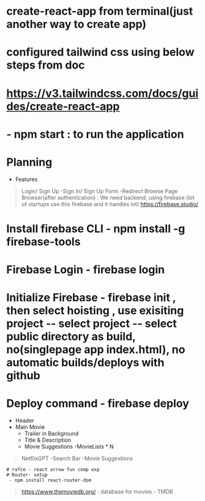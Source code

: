 # create-react-app from terminal(just another way to create app)
# configured tailwind css using below steps from doc 
# https://v3.tailwindcss.com/docs/guides/create-react-app
# - npm start : to run the application

# Planning
 - Features
  >Login/ Sign Up
   -Sign In/ Sign Up Form
   -Redirect Browse Page
  >Browser(after authentication) : We need backend, using firebase (lot of startups use this firebase and it handles lot) https://firebase.studio/
   # Install firebase CLI - npm install -g firebase-tools
   # Firebase Login - firebase login
   # Initialize Firebase - firebase init , then select hoisting , use exisiting project -- select project -- select public directory as build, no(singlepage app index.html), no automatic builds/deploys with github
   # Deploy command - firebase deploy

   - Header
   - Main Movie
     - Trailer in Background
     - Title & Description
     - Movie Suggestions
       -MovieLists * N
  >NetflixGPT
    -Search Bar
    -Movie Suggestions

    # rafce - react arrow fun comp exp
    # Router- setup
     - npm install react-router-dom
  > https://www.themoviedb.org/ : database for movies - TMDB

